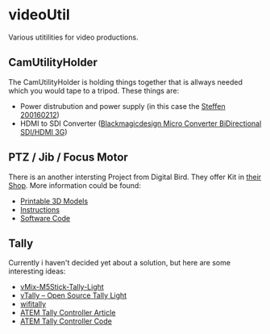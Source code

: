# videoUtil
Various utitilities for video productions.

## CamUtilityHolder
The CamUtilityHolder is holding things together that is allways needed which you would tape to a tripod. These things are:
* Power distrubution and power supply (in this case the [Steffen 200160212](https://www.steffen.ch/de/products/200160212))
* HDMI to SDI Converter ([Blackmagicdesign Micro Converter BiDirectional SDI/HDMI 3G](https://www.blackmagicdesign.com/products/microconverters/techspecs/W-CONU-09))

## PTZ / Jib / Focus Motor
There is an another intersting Project from Digital Bird. They offer Kit in [their Shop](https://digital-bird-motion-control.myshopify.com/). More information could be found:
* [Printable 3D Models](https://www.thingiverse.com/colinh3d/designs)
* [Instructions](https://www.instructables.com/member/DigitalBird/instructables/)
* [Software Code](https://github.com/digitalbird01/DigitalBird-Camera-Slider)

## Tally
Currently i haven't decided yet about a solution, but here are some interesting ideas:
* [vMix-M5Stick-Tally-Light](https://github.com/guido-visser/vMix-M5Stick-Tally-Light)
* [vTally – Open Source Tally Light](https://wifi-tally.github.io/index.html)
* [wifitally](https://github.com/hennedo/wifitally)
* [ATEM Tally Controller Article](https://oneguyoneblog.com/2020/06/13/tally-light-esp32-for-blackmagic-atem-switcher/)
* [ATEM Tally Controller Code](https://github.com/aaronpk/atem-tally-controller)
